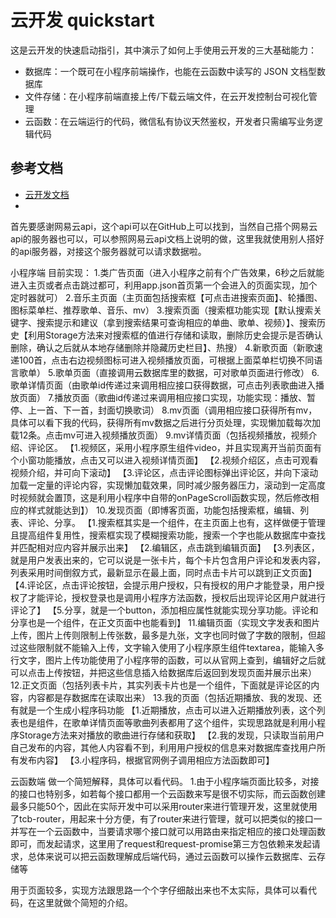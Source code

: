 # 云开发 quickstart

这是云开发的快速启动指引，其中演示了如何上手使用云开发的三大基础能力：

- 数据库：一个既可在小程序前端操作，也能在云函数中读写的 JSON 文档型数据库
- 文件存储：在小程序前端直接上传/下载云端文件，在云开发控制台可视化管理
- 云函数：在云端运行的代码，微信私有协议天然鉴权，开发者只需编写业务逻辑代码

## 参考文档

- [云开发文档](https://developers.weixin.qq.com/miniprogram/dev/wxcloud/basis/getting-started.html)
- 
首先要感谢网易云api，这个api可以在GitHub上可以找到，当然自己搭个网易云api的服务器也可以，可以参照网易云api文档上说明的做，这里我就使用别人搭好的api服务器，对接这个服务器就可以请求数据啦。


小程序端
目前实现：
1.类广告页面（进入小程序之前有个广告效果，6秒之后就能进入主页或者点击跳过都可，利用app.json首页第一个会进入的页面实现，加个定时器就可）
2.音乐主页面（主页面包括搜索框【可点击进搜索页面】、轮播图、图标菜单栏、推荐歌单、音乐、mv）
3.搜索页面（搜索框功能实现【默认搜索关键字、搜索提示和建议（拿到搜索结果可查询相应的单曲、歌单、视频）】、搜索历史【利用Storage方法来对搜索框的值进行存储和读取，删除历史会提示是否确认删除，确认之后就从本地存储删除并隐藏历史栏目】、热搜）
4.新歌页面（新歌速递100首，点击右边视频图标可进入视频播放页面，可根据上面菜单栏切换不同语言歌单）
5.歌单页面（直接调用云数据库里的数据，可对歌单页面进行修改）
6.歌单详情页面（由歌单id传递过来调用相应接口获得数据，可点击列表歌曲进入播放页面）
7.播放页面（歌曲id传递过来调用相应接口实现，功能实现：播放、暂停、上一首、下一首，封面切换歌词）
8.mv页面（调用相应接口获得所有mv，具体可以看下我的代码，获得所有mv数据之后进行分页处理，实现懒加载每次加载12条。点击mv可进入视频播放页面）
9.mv详情页面（包括视频播放，视频介绍、评论区。
【1.视频区，采用小程序原生组件video，并且实现离开当前页面有个小窗功能播放，点击又可以进入视频详情页面】
【2.视频介绍区，点击可观看视频介绍，并可向下滚动】
【3.评论区，点击评论图标弹出评论区，并向下滚动加载一定量的评论内容，实现懒加载效果，同时减少服务器压力，滚动到一定高度时视频就会置顶，这是利用小程序中自带的onPageScroll函数实现，然后修改相应的样式就能达到】）
10.发现页面（即博客页面，功能包括搜索框，编辑、列表、评论、分享。
【1.搜索框其实是一个组件，在主页面上也有，这样做便于管理且提高组件复用性，搜索框实现了模糊搜索功能，搜索一个字也能从数据库中查找并匹配相对应内容并展示出来】
【2.编辑区，点击跳到编辑页面】
【3.列表区，就是用户发表出来的，它可以说是一张卡片，每个卡片包含用户评论和发表内容，列表采用时间倒叙方式，最新显示在最上面，同时点击卡片可以跳到正文页面】
【4.评论区，点击评论按钮，会提示用户授权，只有授权的用户才能登录，用户授权了才能评论，授权登录也是调用小程序方法函数，授权后出现评论区用户就进行评论了】
【5.分享，就是一个button，添加相应属性就能实现分享功能。评论和分享也是一个组件，在正文页面中也能看到】
11.编辑页面（实现文字发表和图片上传，图片上传则限制上传张数，最多是九张，文字也同时做了字数的限制，但超过这些限制就不能输入上传，文字输入使用了小程序原生组件textarea，能输入多行文字，图片上传功能使用了小程序带的函数，可以从官网上查到，编辑好之后就可以点击上传按钮，并把这些信息插入给数据库后返回到发现页面并展示出来）
12.正文页面（包括列表卡片，其实列表卡片也是一个组件，下面就是评论区的内容，内容都是存数据库在读取出来）
13.我的页面（包括近期播放、我的发现、还有就是一个生成小程序码功能
【1.近期播放，点击可以进入近期播放列表，这个列表也是组件，在歌单详情页面等歌曲列表都用了这个组件，实现思路就是利用小程序Storage方法来对播放的歌曲进行存储和获取】
【2.我的发现，只读取当前用户自己发布的内容，其他人内容看不到，利用用户授权的信息来对数据库查找用户所有发布内容】
【3.小程序码，根据官网例子调用相应方法函数即可】

云函数端
做一个简短解释，具体可以看代码。
1.由于小程序端页面比较多，对接的接口也特别多，如若每个接口都用一个云函数来写是很不切实际，而云函数创建最多只能50个，因此在实际开发中可以采用router来进行管理开发，这里就使用了tcb-router，用起来十分方便，有了router来进行管理，就可以把类似的接口一并写在一个云函数中，当要请求哪个接口就可以用路由来指定相应的接口处理函数即可，而发起请求，这里用了request和request-promise第三方包依赖来发起请求，总体来说可以把云函数理解成后端代码，通过云函数可以操作云数据库、云存储等

用于页面较多，实现方法跟思路一个个字仔细敲出来也不太实际，具体可以看代码，在这里就做个简短的介绍。


